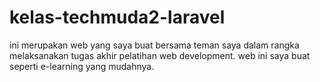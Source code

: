 # kelas-techmuda2-laravel
ini merupakan web yang saya buat bersama teman saya dalam rangka melaksanakan tugas akhir pelatihan web development. web ini saya buat seperti e-learning yang mudahnya.
